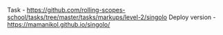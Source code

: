 Task - https://github.com/rolling-scopes-school/tasks/tree/master/tasks/markups/level-2/singolo
Deploy version - https://mamanikol.github.io/singolo/

